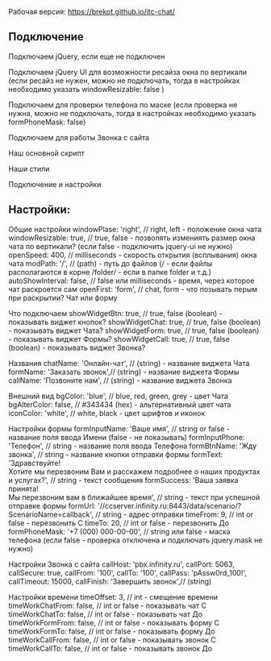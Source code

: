 Рабочая версия: https://brekot.github.io/itc-chat/

<h2>Подключение</h2>

Подключаем jQuery, если еще не подключен

<script src="https://code.jquery.com/jquery-1.12.4.min.js"></script>

Подключаем jQuery UI для возможности ресайза окна по вертикали (если ресайз не нужен, можно не подключать, тогда в настройках необходимо указать windowResizable: false )

<script src="https://code.jquery.com/ui/1.11.4/jquery-ui.min.js"></script>

Подключаем для проверки телефона по маске (если проверка не нужна, можно не подключать, тогда в настройках необходимо указать formPhoneMask: false)

<script src="./js/jquery.mask.min.js"></script>

Подключаем для работы Звонка с сайта

<script src="./js/infinity.click.to.call.js"></script>

Наш основной скрипт

<script src="./js/script.js"></script>

Наши стили

<link rel="stylesheet" type="text/css" href="./css/style.css">

Подключение и настройки

<script type="text/javascript">
$(function(){

	$('body').itOnlineCons({
		chatPath: 'chat.html'
	});
})
</script>

<h2>Настройки:</h2>

Общие настройки
windowPlase: 'right',       // right, left - положение окна чата
windowResizable: true,      // true, false - позволять измениять размер окна чата по вертикали? (если false - подключить jquery-ui не нужно)
openSpeed: 400,             // milliseconds - скорость открытия (всплывания) окна чата
modPath: '/',               // (path) - путь до файлов (/ - если файлы располагаются в корне /folder/ - если в папке folder и т.д.)
autoShowInterval: false,    // false или milliseconds - время, через которое чат раскроется сам
openFirst: 'form',          // chat, form - что позывать перым при раскрытии? Чат или форму

Что подключаем
showWidgetBtn: true,        // true, false (boolean) - показывать виджет кнопок?
showWidgetChat: true,       // true, false (boolean) - показывать виджет Чата?
showWidgetForm: true,       // true, false (boolean) - показывать виджет Формы?
showWidgetCall: true,       // true, false (boolean) - показывать виджет Звонка?

Названия
chatName: 'Онлайн-чат',     // (string) - название виджета Чата
formName: 'Заказать звонок',// (string) - название виджета Формы
callName: 'Позвоните нам',  // (string) - название виджета Звонка

Внешний вид
bgColor: 'blue',            // blue, red, green, grey - цвет Чата
bgAlterColor: false,        // #343434 (hex) - альтернативный цвет чата 
iconColor: 'white',         // white, black - цвет шрифтов и иконок

Настройки формы
formInputName: 'Ваше имя',  // string or false - название поля ввода Имени (false - не показывать)
formInputPhone: 'Телефон',  // string - название поля ввода Телефона
formBtnName: 'Жду звонка',  // string - название кнопки отправки формы
formText: 'Здравствуйте!<br>Хотите мы перезвоним Вам и расскажем подробнее о наших продуктах и услугах?', // string - текст сообщения
formSuccess: 'Ваша заявка принята!<br>Мы перезвоним вам в ближайшее время', // string - текст при успешной отправке формы
formUrl: '//ccserver.infinity.ru:8443/data/scenario/?ScenarioName=callback', // string - адрес отправки
timeFrom: 9,                // int or false - перезвонить С
timeTo: 20,                 // int or false - перезвонить До
formPhoneMask: '+7 (000) 000-00-00', // string или false - маска телефона (если false - проверка отключена и подключать jquery.mask не нужно)

Настройки Звонка с сайта
callHost: 'pbx.infinity.ru',
callPort: 5063,
callSecure: true,
callFrom: '100',
callTo: '100',
callPass: 'pAssw0rd_100!',
callTimeout: 15000,
callFinish: 'Завершить звонок',// (string)

Настройки времени
timeOffset: 3,              // int - смещение времени
timeWorkChatFrom: false,    // int or false - показывать чат С
timeWorkChatTo: false,      // int or false - показывать чат До
timeWorkFormFrom: false,    // int or false - показывать форму С
timeWorkFormTo: false,      // int or false - показывать форму До
timeWorkCallFrom: false,    // int or false - показывать звонок С
timeWorkCallTo: false,      // int or false - показывать звонок До